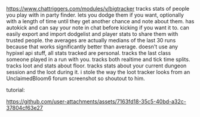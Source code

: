 https://www.chattriggers.com/modules/v/bigtracker
tracks stats of people you play with in party finder. lets you dodge them if you want, optionally with a length of time until they get another chance and note about them. has autokick and can say your note in chat before kicking if you want it to. can easily export and import dodgelist and player stats to share them with trusted people. the averages are actually medians of the last 30 runs because that works significantly better than average. doesn't use any hypixel api stuff, all stats tracked are personal. tracks the last class someone played in a run with you. tracks both realtime and tick time splits. tracks loot and stats about floor. tracks stats about your current dungeon session and the loot during it. i stole the way the loot tracker looks from an UnclaimedBloom6 forum screenshot so shoutout to him.

tutorial:



https://github.com/user-attachments/assets/7163fd18-35c5-40bd-a32c-37804cf63e27
